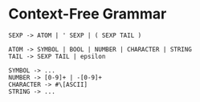 # Context-Free Grammar

    SEXP -> ATOM | ' SEXP | ( SEXP TAIL )

    ATOM -> SYMBOL | BOOL | NUMBER | CHARACTER | STRING
    TAIL -> SEXP TAIL | epsilon

    SYMBOL -> ...
    NUMBER -> [0-9]+ | -[0-9]+
    CHARACTER -> #\[ASCII]
    STRING -> ...
